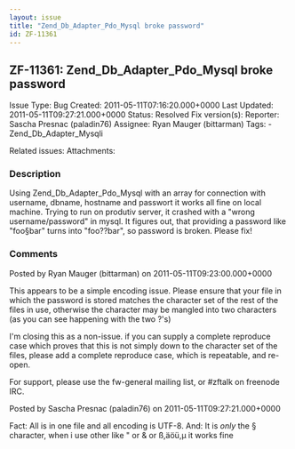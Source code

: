 ```yaml
---
layout: issue
title: "Zend_Db_Adapter_Pdo_Mysql broke password"
id: ZF-11361
---
```


ZF-11361: Zend\_Db\_Adapter\_Pdo\_Mysql broke password
------------------------------------------------------

 Issue Type: Bug Created: 2011-05-11T07:16:20.000+0000 Last Updated: 2011-05-11T09:27:21.000+0000 Status: Resolved Fix version(s): 
 Reporter:  Sascha Presnac (paladin76)  Assignee:  Ryan Mauger (bittarman)  Tags: - Zend\_Db\_Adapter\_Mysqli
 
 Related issues: 
 Attachments: 
### Description

Using Zend\_Db\_Adapter\_Pdo\_Mysql with an array for connection with username, dbname, hostname and passwort it works all fine on local machine. Trying to run on produtiv server, it crashed with a "wrong username/password" in mysql. It figures out, that providing a password like "foo§bar" turns into "foo??bar", so password is broken. Please fix!

 

 

### Comments

Posted by Ryan Mauger (bittarman) on 2011-05-11T09:23:00.000+0000

This appears to be a simple encoding issue. Please ensure that your file in which the password is stored matches the character set of the rest of the files in use, otherwise the character may be mangled into two characters (as you can see happening with the two ?'s)

I'm closing this as a non-issue. if you can supply a complete reproduce case which proves that this is not simply down to the character set of the files, please add a complete reproduce case, which is repeatable, and re-open.

For support, please use the fw-general mailing list, or #zftalk on freenode IRC.

 

 

Posted by Sascha Presnac (paladin76) on 2011-05-11T09:27:21.000+0000

Fact: All is in one file and all encoding is UTF-8. And: It is _only_ the § character, when i use other like " or & or ß,äöü,µ it works fine

 

 